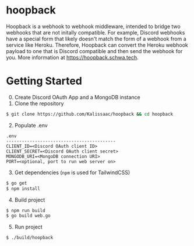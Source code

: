 # hoopback
Hoopback is a webhook to webhook middleware, intended to bridge two webhooks that are not initally compatible. For example, Discord webhooks have a special form that likely doesn't match the form of a webhook from a service like Heroku. Therefore, Hoopback can convert the Heroku webhook payload to one that is Discord compatible and then send the webhook for you. More information at https://hoopback.schwa.tech.

# Getting Started
0. Create Discord OAuth App and a MongoDB instance
1. Clone the repository
```sh
$ git clone https://github.com/Kalissaac/hoopback && cd hoopback
```
2. Populate .env
```
.env
------------------------------------------
CLIENT_ID=<Discord OAuth client ID>
CLIENT_SECRET=<Discord OAuth client secret>
MONGODB_URI=<MongoDB connection URI>
PORT=<optional, port to run web server on>
```
3. Get dependencies (`npm` is used for TailwindCSS)
```sh
$ go get
$ npm install
```
4. Build project
```sh
$ npm run build
$ go build web.go
```
5. Run project
```sh
$ ./build/hoopback
```
